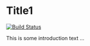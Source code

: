 Title1
======================
 
[![Build Status](https://travis-ci.org/rubercuellar/ProjectTravis.svg?branch=master)](https://travis-ci.org/rubercuellar/ProjectTravis)
 
This is some introduction text ...
